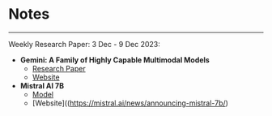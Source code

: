 # Notes
___
Weekly Research Paper:
3 Dec - 9 Dec 2023:
- **Gemini: A Family of Highly Capable Multimodal Models**
    - [Research Paper](https://assets.bwbx.io/documents/users/iqjWHBFdfxIU/r7G7RrtT6rnM/v0)
    - [Website](https://deepmind.google/technologies/gemini/#introduction)
- **Mistral AI 7B**
    - [Model](https://huggingface.co/mistralai)
    - [Website]((https://mistral.ai/news/announcing-mistral-7b/)


